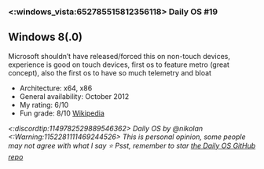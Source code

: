 ### <:windows_vista:652785515812356118> Daily OS #19
## Windows 8(.0)
Microsoft shouldn’t have released/forced this on non-touch devices, experience is good on touch devices, first os to feature metro (great concept), also the first os to have so much telemetry and bloat
- Architecture: x64, x86
- General availability: October 2012
- My rating: 6/10
- Fun grade: 8/10
[Wikipedia](<https://en.m.wikipedia.org/wiki/Windows_8>)

*<:discordtip:1149782529889546362> Daily OS by @nikolan*
*<:Warning:1152281111469244526> This is personal opinion, some people may not agree with what I say*
*⭐️ Psst, remember to star [the Daily OS GitHub repo](<https://github.com/nikolan123/daily-os>)*
